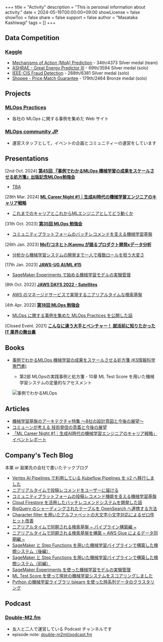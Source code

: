 +++
title = "Activity"
description = "This is personal information about activity."
date = 2024-05-19T00:00:00+09:00
showLicense = false
showToc = false
share = false
support = false
author = "Masataka Kashiwagi"
tags = []
+++

## **Data Competition**

### [Kaggle](https://www.kaggle.com/masatakashiwagi)

- [Mechanisms of Action (MoA) Prediction](https://www.kaggle.com/competitions/lish-moa) - 34th/4373 Silver medal (team)
- [ASHRAE - Great Energy Predictor III](https://www.kaggle.com/competitions/ashrae-energy-prediction) - 69th/3594 Silver medal (solo)
- [IEEE-CIS Fraud Detection](https://www.kaggle.com/competitions/ieee-fraud-detection) - 288th/6381 Silver medal (solo)
- [Shopee - Price Match Guarantee](https://www.kaggle.com/competitions/shopee-product-matching) - 179th/2464 Bronze medal (solo)

## **Projects**

### [MLOps Practices](https://masatakashiwagi.github.io/mlops-practices/)

- 各社の MLOps に関する事例を集めた Web サイト

### [MLOps community JP](https://mlops.connpass.com/)

- 運営スタッフとして，イベントの企画とコミュニティーの運営をしています

## **Presentations**

[2nd Oct. 2024] **<u>[第45回 『事例でわかるMLOps 機械学習の成果をスケールさせる処方箋』出版記念MLOps勉強会](https://mlops.connpass.com/event/328296/)</u>**

- [TBA]()

[28th Mar. 2024] **<u>[ML Career Night #1｜生成AI時代の機械学習エンジニアのキャリア戦略](https://tech-track.connpass.com/event/304056/)</u>**

- [これまでのキャリアとこれからMLエンジニアとしてどう動くか](https://speakerdeck.com/masatakashiwagi/koremadenokiyariatokorekaramlenziniatositedoudong-kuka)

[31th Oct. 2023] **<u>[第35回 MLOps 勉強会](https://mlops.connpass.com/event/297976/)</u>**

- [コミュニティプラットフォームのバッチレコメンドを支える機械学習基盤](https://speakerdeck.com/masatakashiwagi/di-35hui-mlops-mian-qiang-hui-komiyuniteipuratutohuomunobatutirekomendowozhi-eruji-jie-xue-xi-ji-pan)

[26th Jan. 2023] **<u>[MoT/コネヒト/Kanmu が語るプロダクト開発xデータ分析](https://kanmu.connpass.com/event/270440/)</u>**

- [分析から機械学習システムの開発まで一人で複数ロールを担う大変さ](https://speakerdeck.com/masatakashiwagi/kanmu-gayu-rupurodakutokai-fa-xdetafen-xi-fen-xi-karaji-jie-xue-xi-sisutemunokai-fa-made-ren-defu-shu-roruwodan-uda-bian-sa)

[17th Jan. 2023] **<u>[JAWS-UG AI/ML #15](https://jawsug-ai.connpass.com/event/263957/)</u>**

- [SageMaker Experiments で始める機械学習モデルの実験管理](https://speakerdeck.com/masatakashiwagi/ml-number-15-sagemaker-experimentsdeshi-meruji-jie-xue-xi-moderunoshi-yan-guan-li)

[8th Oct. 2022] **<u>[JAWS DAYS 2022 - Satellites](https://jawsdays2022.jaws-ug.jp/sessions/A11/)</u>**

- [AWS のマネージドサービスで実現するニアリアルタイムな検索基盤](https://speakerdeck.com/masatakashiwagi/jaws-days-2022-awsnomanezidosabisudeshi-xian-suruniariarutaimunajian-suo-ji-pan)

[4th Apr. 2022] **<u>[第18回 MLOps 勉強会](https://mlops.connpass.com/event/242652/)</u>**

- [MLOps に関する事例を集めた MLOps Practices を公開した話](https://speakerdeck.com/masatakashiwagi/di-18hui-mlops-mian-qiang-hui-mlops-practicesfalseshao-jie)

[Closed Event. 2021] **<u>[こんなに違う大手とベンチャー！ 就活前に知りたかった IT 業界の舞台裏](https://www.goodfind.jp/2021/seminar/5265)</u>**

## **Books**

- [事例でわかるMLOps 機械学習の成果をスケールさせる処方箋 (KS情報科学専門書)](https://amzn.asia/d/5OYHUf5)
  - 第2部 MLOpsの実践事例と処方箋 - 10章 ML Test Score を用いた機械学習システムの定量的なアセスメント

  ![事例でわかるMLOps](../img/cover_mlops_obiari.jpg "事例でわかるMLOps")

## **Articles**

- [機械学習基盤のアーキテクチャ特集 〜8社の設計意図と今後の展望〜](https://findy-tools.io/articles/ml/17)
- [コミューンが考える 技術発信の意義と今後の展望](https://note.com/communeinc/n/n4d0104c5d483)
- [「ML Career Night #1｜生成AI時代の機械学習エンジニアのキャリア戦略」 イベントレポート](https://techhire.trackrecords.co.jp/media/ML-Career-Night1)

## **Company's Tech Blog**

本業 or 副業先の会社で書いたテックブログ

- [Vertex AI Pipelines で利用している Kubeflow Pipelines を v2 へ移行しました](https://tech.commune.co.jp/entry/2024/06/24/180000)
- [ニアリアルタイムで投稿レコメンドをユーザーに届ける](https://tech.commmune.jp/entry/2023/12/22/173000)
- [コミュニティプラットフォームの投稿レコメンド機能を支える機械学習基盤](https://tech.commmune.jp/entry/2023/09/27/173000)
- [Cloud Firestore を活用したバッチレコメンドシステムを開発した話](https://tech.high-link.co.jp/entry/Cloud-Firestore-batch-recommend-system)
- [BigQuery のシャーディングされたテーブルを OpenSearch へ連携する方法](https://tech.connehito.com/entry/2022/11/25/171208)
- [Character filter を用いたアルファベットの大文字小文字対応によるゼロ件ヒット改善](https://tech.connehito.com/entry/2022/11/15/180104)
- [ニアリアルタイムで同期される検索基盤 ~ パイプライン構築編 ~](https://tech.connehito.com/entry/2022/09/16/165655)
- [ニアリアルタイムで同期される検索基盤を構築 ~ AWS Glue によるデータ同期編 ~](https://tech.connehito.com/entry/2022/08/24/184911)
- [SageMaker と Step Functions を用いた機械学習パイプラインで構築した検閲システム（後編）](https://tech.connehito.com/entry/2022/03/28/190436)
- [SageMaker と Step Functions を用いた機械学習パイプラインで構築した検閲システム（前編）](https://tech.connehito.com/entry/2022/03/24/173719)
- [SageMaker Experiments を使った機械学習モデルの実験管理](https://tech.connehito.com/entry/2021/12/15/181332)
- [ML Test Score を使って現状の機械学習システムをスコアリングしました](https://tech.connehito.com/entry/2021/09/30/181145)
- [Python の機械学習ライブラリ tslearn を使った時系列データのクラスタリング](https://blog.brains-tech.co.jp/tslearn-time-series-clustering)

## **Podcast**

### [Double-M2.fm](https://anchor.fm/double-m2)

- 友人と二人で運営している Podcast チャンネルです
- episode note: [double-m2ml/podcast.fm](https://github.com/double-m2ml/podcast.fm)
